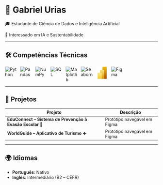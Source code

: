 # 👋 Gabriel Urias  

🎓 Estudante de Ciência de Dados e Inteligência Artificial

🤖 Interessado em IA e Sustentabilidade

---

## 🛠️ Competências Técnicas  

<!-- Python -->
<img align="left" alt="Python" title="Python" width="40px" style="padding-right: 10px;" 
src="https://cdn.jsdelivr.net/gh/devicons/devicon@latest/icons/python/python-original.svg"/>

<!-- Pandas -->
<img align="left" alt="Pandas" title="Pandas" width="40px" style="padding-right: 10px;" 
src="https://cdn.jsdelivr.net/gh/devicons/devicon@latest/icons/pandas/pandas-original.svg"/>

<!-- NumPy -->
<img align="left" alt="NumPy" title="NumPy" width="40px" style="padding-right: 10px;" 
src="https://cdn.jsdelivr.net/gh/devicons/devicon@latest/icons/numpy/numpy-original.svg"/>

<!-- SQL -->
<img align="left" alt="SQL" title="SQL" width="40px" style="padding-right: 10px;" 
src="https://cdn.jsdelivr.net/gh/devicons/devicon@latest/icons/mysql/mysql-original.svg"/>

<!-- Matplotlib (usando imagem do repositório local) -->
<img align="left" alt="Matplotlib" title="Matplotlib" width="40px" style="padding-right: 10px;" 
src="https://upload.wikimedia.org/wikipedia/commons/8/84/Matplotlib_icon.svg"/>

<!-- Seaborn (BrandPNG - ícone) -->
<img align="left" alt="Seaborn" title="Seaborn" width="40px" style="padding-right: 10px;"
src="https://logo.svgcdn.com/l/seaborn-icon.png"/>

<!-- Power BI -->
<img align="left" alt="Power BI" title="Power BI" width="40px" style="padding-right: 10px;" 
src="powerbi.jpeg"/>

<!-- Figma -->
<img align="left" alt="Figma" title="Figma" width="40px" style="padding-right: 10px;" 
src="https://cdn.jsdelivr.net/gh/devicons/devicon@latest/icons/figma/figma-original.svg"/>

<br clear="left"/>

---

## 📂 Projetos  

| Projeto | Descrição |
|---------|-----------|
| **EduConnect – Sistema de Prevenção à Evasão Escolar 📖** | Protótipo navegável em Figma |
| **WorldGuide – Aplicativo de Turismo ✈️** | Protótipo navegável em Figma |

---

## 🌍 Idiomas

- **Português**: Nativo  
- **Inglês**: Intermediário (B2 – CEFR)  
